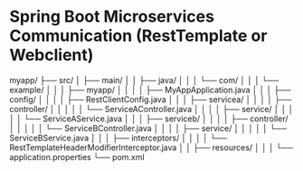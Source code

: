 # Spring Boot Microservices Communication (RestTemplate or Webclient)

myapp/
├── src/
│   ├── main/
│   │   ├── java/
│   │   │   └── com/
│   │   │       └── example/
│   │   │           ├── myapp/
│   │   │           │   ├── MyAppApplication.java
│   │   │           ├── config/
│   │   │           │   ├── RestClientConfig.java
│   │   │           ├── servicea/
│   │   │           │   ├── controller/
│   │   │           │   │   └── ServiceAController.java
│   │   │           │   ├── service/
│   │   │           │   │   └── ServiceAService.java
│   │   │           ├── serviceb/
│   │   │           │   ├── controller/
│   │   │           │   │   └── ServiceBController.java
│   │   │           │   ├── service/
│   │   │           │   │   └── ServiceBService.java
│   │   │           ├── interceptors/
│   │   │           │   └── RestTemplateHeaderModifierInterceptor.java
│   │   ├── resources/
│   │   │   └── application.properties
└── pom.xml
